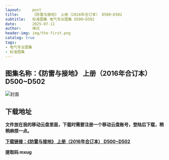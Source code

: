 ```yaml
---
layout:     post
title:      《防雷与接地》 上册（2016年合订本） D500~D502
subtitle:   标准图集 电气专业图集 D500~D502
date:       2025-07-11
author:     峰兄
header-img: img/the-first.png
catalog: true
tags:
- 电气专业图集
- 标准图集
---
```

## 图集名称：《防雷与接地》 上册（2016年合订本） D500~D502
![封面](https://pic1.imgdb.cn/item/6870ace158cb8da5c89b82cd.jpg)


## 下载地址 ##
**文件放在我的移动云盘里面，下载时需要注册一个移动云盘账号，登陆后下载，稍稍麻烦一点。**  
  
[**下载链接：《防雷与接地》 上册（2016年合订本） D500~D502**](https://caiyun.139.com/w/i/2oxwDi1Xf0wli)


**提取码 mxug**

